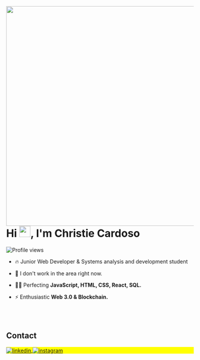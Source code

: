 <img align="right" height="590em" src="https://raw.githubusercontent.com/gist/ChristieCardoso/65e110c35e6d40abe2d5de68458c94b9/raw/50d23a04e7d0c947bacf034cbd7f1f3d1792e3c6/githubcard.svg"/>

<h1 align="left">Hi <img src="https://raw.githubusercontent.com/kaueMarques/kaueMarques/master/hi.gif" height="30px">, I'm Christie Cardoso</h1>

<p align="left"> <img src="https://komarev.com/ghpvc/?username=christiecardoso&color=yellow" alt="Profile views" /> </p>

- 🔥 Junior Web Developer & Systems analysis and development student

- 🔭 I don't work in the area right now.

- 👨‍💻 Perfecting **JavaScript, HTML, CSS, React, SQL.**

- ⚡ Enthusiastic **Web 3.0 & Blockchain.**
<!--

<br><br>

## 🛠 &nbsp;Tech Stack

![JavaScript](https://img.shields.io/badge/-JavaScript-05122A?style=flat&logo=javascript)&nbsp;
![Node.js](https://img.shields.io/badge/-Node.js-05122A?style=flat&logo=node.js)&nbsp;
![HTML](https://img.shields.io/badge/-HTML-05122A?style=flat&logo=HTML5)&nbsp;
![CSS](https://img.shields.io/badge/-CSS-05122A?style=flat&logo=CSS3&logoColor=1572B6)&nbsp;
![React](https://img.shields.io/badge/-React-05122A?style=flat&logo=react)&nbsp;
![Git](https://img.shields.io/badge/-Git-05122A?style=flat&logo=git)&nbsp;
![GitHub](https://img.shields.io/badge/-GitHub-05122A?style=flat&logo=github)&nbsp;
![Markdown](https://img.shields.io/badge/-Markdown-05122A?style=flat&logo=markdown)&nbsp;
![Visual Studio Code](https://img.shields.io/badge/-Visual%20Studio%20Code-05122A?style=flat&logo=visual-studio-code&logoColor=007ACC)&nbsp;
![PostgreSQL](https://img.shields.io/badge/-PostgreSQL-05122A?style=flat&logo=postgresql)&nbsp;
![SQLite](https://img.shields.io/badge/-SQLite-05122A?style=flat&logo=sqlite)&nbsp;

<br><br>

## ⚙️ &nbsp;GitHub Analytics

<p align="left">
<img width="530em" src="https://github-readme-stats.vercel.app/api?username=maykbrito&show_icons=true&theme=vision-friendly-dark" alt="maykbrito's stats"/>
<img width="530em" src="https://github-readme-stats.vercel.app/api/top-langs/?username=maykbrito&layout=compact&theme=vision-friendly-dark" alt="maykbrito's most languages"/>
</p>
-->

<br><br>

## Contact

<p align="left" style="background:yellow">

<a href="https://www.linkedin.com/in/christie-cardoso-cavalcante-164a28235/" target="_blank">
  <img align="center" src="https://img.shields.io/badge/-christiecardoso-05122A?style=flat&logo=linkedin" alt="linkedin"/>
</a>
<a href="https://instagram.com/chrisstiecardoso" target="_blank">
 <img align="center" src="https://img.shields.io/badge/-chrisstiecardoso-05122A?style=flat&logo=instagram" alt="instagram"/>
</a>

</p>

<!--

<img width="490em" src="https://github-readme-twitter-gazf.vercel.app/api?id=maykbrito&layout=wide&show_reply=off&show_retweet=off" />


**maykbrito/maykbrito** is a ✨ _special_ ✨ repository because its `README.md` (this file) appears on your GitHub profile.

Here are some ideas to get you started:

- 🔭 I’m currently working on ...
- 🌱 I’m currently learning ...
- 👯 I’m looking to collaborate on ...
- 🤔 I’m looking for help with ...
- 💬 Ask me about ...
- 📫 How to reach me: ...
- 😄 Pronouns: ...
- ⚡ Fun fact: ...
-->
